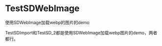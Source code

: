 # TestSDWebImage
使用SDWebImage加载webp的图片的demo

TestSDImport和TestSD_2都是使用SDWebImage加载webp图片的demo，两者都行。
